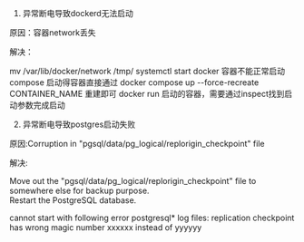 1.  异常断电导致dockerd无法启动

原因：容器network丢失

解决：

mv /var/lib/docker/network /tmp/
systemctl start docker
容器不能正常启动
compose 启动得容器直接通过 docker compose up --force-recreate CONTAINER_NAME 重建即可
docker run 启动的容器，需要通过inspect找到启动参数完成启动

2.  异常断电导致postgres启动失败

原因:Corruption in "pgsql/data/pg_logical/replorigin_checkpoint" file

解决:

Move out the "pgsql/data/pg_logical/replorigin_checkpoint" file to somewhere else for backup purpose.  
Restart the PostgreSQL database.

cannot start with following error postgresql* log files:
replication checkpoint has wrong magic number xxxxxx instead of yyyyyy